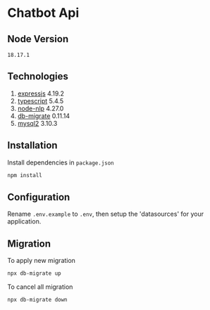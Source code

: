 # Chatbot Api

## Node Version

`18.17.1`

## Technologies

1. [expressjs](https://expressjs.com) 4.19.2
2. [typescript](https://www.typescriptlang.org) 5.4.5
3. [node-nlp](https://github.com/axa-group/nlp.js) 4.27.0
4. [db-migrate](https://db-migrate.readthedocs.io) 0.11.14
5. [mysql2](https://github.com/sidorares/node-mysql2) 3.10.3

## Installation

Install dependencies in `package.json`
```sh
npm install
```

## Configuration

Rename `.env.example` to `.env`, then setup the 'datasources' for your application.

## Migration

To apply new migration
```sh
npx db-migrate up
```

To cancel all migration
```sh
npx db-migrate down
```